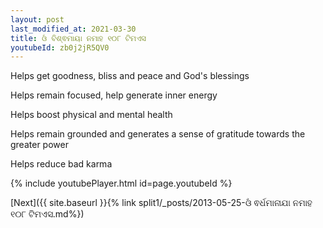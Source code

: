 ```yaml
---
layout: post
last_modified_at: 2021-03-30
title: ଓଁ ବିଶ୍ଵମାୟା ନମାହ ୧୦୮ ଟିମଏସ
youtubeId: zb0j2jR5QV0
---
```

 
 
Helps get goodness, bliss and peace and God's blessings
 
Helps remain focused, help generate inner energy 
 
Helps boost physical and mental health 
 
Helps remain grounded and generates a sense of gratitude towards the greater power 
 
Helps reduce bad karma
 
 
 
 


{% include youtubePlayer.html id=page.youtubeId %}
 
[Next]({{ site.baseurl }}{% link  split1/_posts/2013-05-25-ଓଁ ଵର୍ଧମାନାଯା ନମାହ ୧୦୮ ଟିମଏସ.md%})
 
